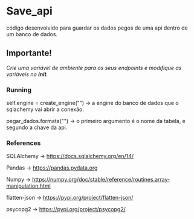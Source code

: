 # Save_api

código desenvolvido para guardar os dados pegos de uma api dentro de um banco de dados.

## Importante!

*Crie uma variável de ambiente para os seus endpoints e modifique as variáveis no __init__.*



### Running
self.engine = create_engine("") -> a engine do banco de dados que o sqlachemy vai abrir a conexão.

pegar_dados.formata("") -> o primeiro argumento é o nome da tabela, e segundo a chave da api.

### References

SQLAlchemy -> https://docs.sqlalchemy.org/en/14/

Pandas -> https://pandas.pydata.org

Numpy -> https://numpy.org/doc/stable/reference/routines.array-manipulation.html

flatten-json -> https://pypi.org/project/flatten-json/

psycopg2 -> https://pypi.org/project/psycopg2/


